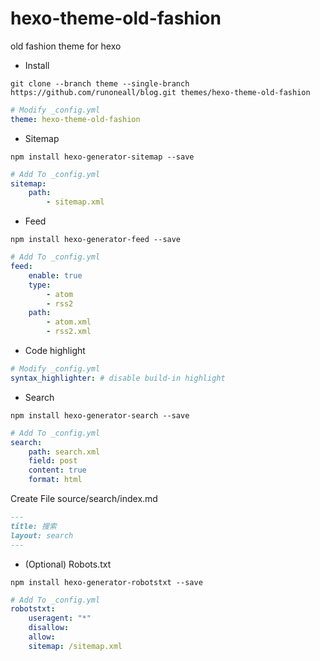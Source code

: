 # hexo-theme-old-fashion

old fashion theme for hexo

- Install

```shell
git clone --branch theme --single-branch https://github.com/runoneall/blog.git themes/hexo-theme-old-fashion
```

```yaml
# Modify _config.yml
theme: hexo-theme-old-fashion
```

- Sitemap

```shell
npm install hexo-generator-sitemap --save
```

```yaml
# Add To _config.yml
sitemap:
    path:
        - sitemap.xml
```

- Feed

```shell
npm install hexo-generator-feed --save
```

```yaml
# Add To _config.yml
feed:
    enable: true
    type:
        - atom
        - rss2
    path:
        - atom.xml
        - rss2.xml
```

- Code highlight

```yaml
# Modify _config.yml
syntax_highlighter: # disable build-in highlight
```

- Search

```shell
npm install hexo-generator-search --save
```

```yaml
# Add To _config.yml
search:
    path: search.xml
    field: post
    content: true
    format: html
```

Create File source/search/index.md

```markdown
---
title: 搜索
layout: search
---
```

- (Optional) Robots.txt

```shell
npm install hexo-generator-robotstxt --save
```

```yaml
# Add To _config.yml
robotstxt:
    useragent: "*"
    disallow:
    allow:
    sitemap: /sitemap.xml
```
